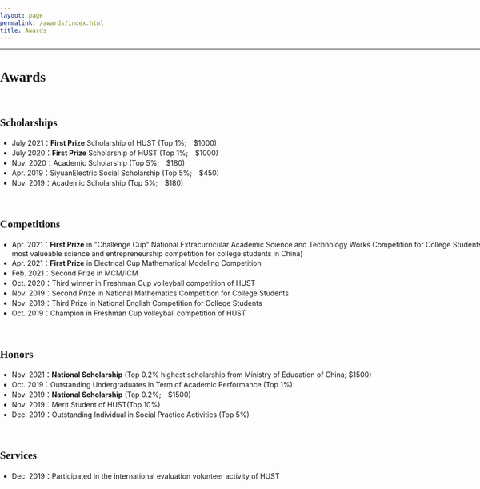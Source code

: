 ```yaml
---
layout: page
permalink: /awards/index.html
title: Awards
---
```


--------------------------------------------------------------------

<style>
html,body {
     width: 100%;
     height: 100%;
     margin: 0;
     padding: 0;
}

body {
    min-width: 1024px;
    min-height: 600px;
    user-select: none; /* Don't select the text while dragging the page with the mouse */
}

#main {
    width: 100%;
    height: 100%;
}
</style>

# <font face="Verdana"> Awards </font><br/>&nbsp;

## <font face="Verdana">Scholarships</font><br/>


- July 2021：**First Prize** Scholarship of HUST (Top 1%;&emsp;$1000)
- July 2020：**First Prize** Scholarship of HUST (Top 1%;&emsp;$1000)
- Nov. 2020：Academic Scholarship (Top 5%;&emsp;$180)
- Apr. 2019：SiyuanElectric Social Scholarship (Top 5%;&emsp;$450)
- Nov. 2019：Academic Scholarship (Top 5%;&emsp;$180)

<br/>

## <font face="Verdana">Competitions</font><br/>

- Apr. 2021：**First Prize** in "Challenge Cup" National Extracurricular Academic Science and Technology Works Competition for College Students (the most valueable science and entrepreneurship competition for college students in China)
- Apr. 2021：**First Prize** in Electrical Cup Mathematical Modeling Competition
- Feb. 2021：Second Prize in MCM/ICM
- Oct. 2020：Third winner in Freshman Cup volleyball competition of HUST
- Nov. 2019：Second Prize in National Mathematics Competition for College Students
- Nov. 2019：Third Prize in National English Competition for College Students
- Oct. 2019：Champion in Freshman Cup volleyball competition of HUST


<br/>

## <font face="Verdana">Honors</font><br/>

- Nov. 2021：**National Scholarship** (Top 0.2% highest scholarship from Ministry of Education of China; $1500)
- Oct. 2019：Outstanding Undergraduates in Term of Academic Performance (Top 1%)
- Nov. 2019：**National Scholarship** (Top 0.2%;&emsp;$1500)
- Nov. 2019：Merit Student of HUST(Top 10%)
- Dec. 2019：Outstanding Individual in Social Practice Activities (Top 5%)

<br/>

## <font face="Verdana">Services</font><br/>

- Dec. 2019：Participated in the international evaluation volunteer activity of HUST

<br/>
